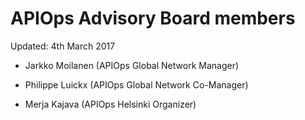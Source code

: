 # APIOps Advisory Board members

Updated: 4th March 2017

* Jarkko Moilanen (APIOps Global Network Manager)
* Philippe Luickx (APIOps Global Network Co-Manager)

* Merja Kajava (APIOps Helsinki Organizer)
